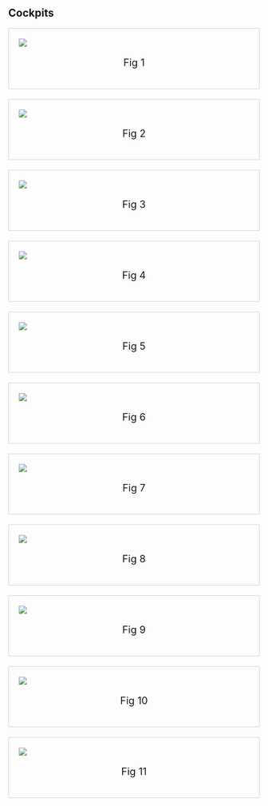 ## Cockpits

<div style="border: 1px solid lightgray; padding: 20px; margin-bottom: 20px" >
    <img src="img/sim2.webp" />
    <p style="text-align: center; font-size:20px">Fig 1</p>
</div>

<div style="border: 1px solid lightgray; padding: 20px; margin-bottom: 20px" >
    <img src="img/Formula-Simulator-Cool-Performance.webp" />
    <p style="text-align: center; font-size:20px">Fig 2</p>
</div>

<div style="border: 1px solid lightgray; padding: 20px; margin-bottom: 20px" >
    <img src="/img/sim3.webp" />
    <p style="text-align: center; font-size:20px">Fig 3</p>
</div>

<div style="border: 1px solid lightgray; padding: 20px; margin-bottom: 20px" >
    <img src="img/sim1.png" />
    <p style="text-align: center; font-size:20px">Fig 4</p>
</div>

<div style="border: 1px solid lightgray; padding: 20px; margin-bottom: 20px" >
    <img src="img/GT-F1-front.webp" />
    <p style="text-align: center; font-size:20px">Fig 5</p>
</div>

<div style="border: 1px solid lightgray; padding: 20px; margin-bottom: 20px" >
    <img src="img/F1-above.webp" />
    <p style="text-align: center; font-size:20px">Fig 6</p>
</div>

<div style="border: 1px solid lightgray; padding: 20px; margin-bottom: 20px" >
    <img src="img/GT1.webp" />
    <p style="text-align: center; font-size:20px">Fig 7</p>
</div>


<div style="border: 1px solid lightgray; padding: 20px; margin-bottom: 20px" >
    <img src="img/download.png" />
    <p style="text-align: center; font-size:20px">Fig 8</p>
</div>

<div style="border: 1px solid lightgray; padding: 20px; margin-bottom: 20px" >
    <img src="img/15415919104_a0a5d24f73_o.jpg" />
    <p style="text-align: center; font-size:20px">Fig 9</p>
</div>


<div style="border: 1px solid lightgray; padding: 20px; margin-bottom: 20px" >
    <img src="img/F1-GT-Simple-CutOuts-SheetStock_1024x1024.webp" />
    <p style="text-align: center; font-size:20px">Fig 10</p>
</div>

<div style="border: 1px solid lightgray; padding: 20px; margin-bottom: 20px" >
    <img src="img/UntitledProject93_1024x1024.webp" />
    <p style="text-align: center; font-size:20px">Fig 11</p>
</div>



